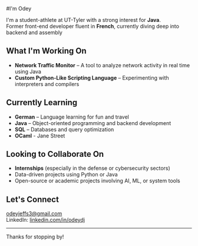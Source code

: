 #I'm Odey

 I'm a student-athlete at UT-Tyler with a strong interest for **Java**.  
 Former front-end developer fluent in **French**, currently diving deep into backend and assembly


##  What I'm Working On

-  **Network Traffic Monitor** – A tool to analyze network activity in real time using Java
-  **Custom Python-Like Scripting Language** – Experimenting with interpreters and compilers



##  Currently Learning

-  **German** – Language learning for fun and travel
-  **Java** – Object-oriented programming and backend development
-  **SQL** – Databases and query optimization
-  **OCaml** - Jane Street



##  Looking to Collaborate On

- **Internships** (especially in the defense or cybersecurity sectors)
- Data-driven projects using Python or Java
- Open-source or academic projects involving AI, ML, or system tools


##  Let's Connect

odeyjeffs3@gmail.com  
LinkedIn: [linkedin.com/in/odeydj](https://www.linkedin.com/in/odeydj/)

---

Thanks for stopping by!

<!--
**Odey340/Odey340** is a ✨ _special_ ✨ repository because its `README.md` (this file) appears on your GitHub profile.

Here are some ideas to get you started:

- 🔭 I’m currently working on ...
- 🌱 I’m currently learning ...
- 👯 I’m looking to collaborate on ...
- 🤔 I’m looking for help with ...
- 💬 Ask me about ...
- 📫 How to reach me: ...
- 😄 Pronouns: ...
- ⚡ Fun fact: ...
-->
